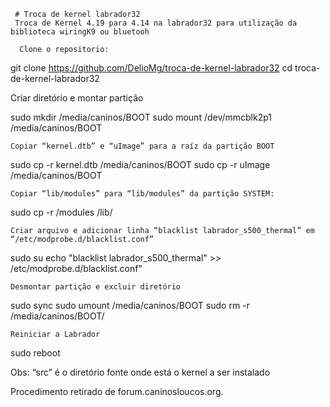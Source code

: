      # Troca de kernel labrador32
     Troca de Kernel 4.19 para 4.14 na labrador32 para utilização da biblioteca wiringK9 ou bluetooh

      Clone o repositorio:
git clone https://github.com/DelioMg/troca-de-kernel-labrador32
cd troca-de-kernel-labrador32

Criar diretório e montar partição

sudo mkdir /media/caninos/BOOT
sudo mount /dev/mmcblk2p1 /media/caninos/BOOT

    Copiar “kernel.dtb” e “uImage” para a raíz da partição BOOT

sudo cp -r kernel.dtb /media/caninos/BOOT
sudo cp -r uImage /media/caninos/BOOT

    Copiar “lib/modules” para “lib/modules” da partição SYSTEM:

sudo cp -r /modules /lib/

    Criar arquivo e adicionar linha “blacklist labrador_s500_thermal” em “/etc/modprobe.d/blacklist.conf”

sudo su
echo "blacklist labrador_s500_thermal" >> /etc/modprobe.d/blacklist.conf"

    Desmontar partição e excluir diretório

sudo sync
sudo umount /media/caninos/BOOT
sudo rm -r /media/caninos/BOOT/

    Reiniciar a Labrador

sudo reboot

Obs: “src” é o diretório fonte onde está o kernel a ser instalado

Procedimento retirado de forum.caninosloucos.org.
